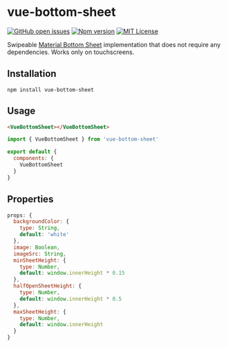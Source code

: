 # vue-bottom-sheet
[![GitHub open issues](https://img.shields.io/github/issues/valentingavran/vue-bottom-sheet.svg)](https://github.com/valentingavran/vue-bottom-sheet/issues)
[![Npm version](https://img.shields.io/npm/v/vue-bottom-sheet.svg)](https://www.npmjs.com/package/vue-bottom-sheet)
[![MIT License](https://img.shields.io/github/license/valentingavran/vue-bottom-sheet.svg)](https://github.com/valentingavran/vue-bottom-sheet/blob/master/LICENSE)

Swipeable [Material Bottom Sheet](https://material.io/components/sheets-bottom#standard-bottom-sheet) implementation that does not require any dependencies. Works only on touchscreens.

## Installation
```
npm install vue-bottom-sheet
```

## Usage
```HTML
<VueBottomSheet></VueBottomSheet>
```
```javascript
import { VueBottomSheet } from 'vue-bottom-sheet'

export default {
  components: {
    VueBottomSheet
  }
}
```

## Properties

```javascript
props: {
  backgroundColor: {
    type: String,
    default: 'white'
  },
  image: Boolean,
  imageSrc: String,
  minSheetHeight: {
    type: Number,
    default: window.innerHeight * 0.15
  },
  halfOpenSheetHeight: {
    type: Number,
    default: window.innerHeight * 0.5
  },
  maxSheetHeight: {
    type: Number,
    default: window.innerHeight
  }
}
```
